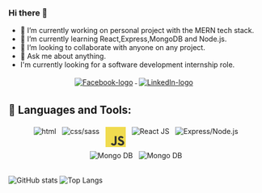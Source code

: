 ### Hi there 👋 

- 🔭 I’m currently working on personal project with the MERN tech stack.
- 🌱 I’m currently learning React,Express,MongoDB and Node.js.
- 👯 I’m looking to collaborate with anyone on any project.
- 💬 Ask me about anything.
-  I'm currently looking for a software development internship role.

<p align="center">
 <a href="https://www.facebook.com/djunov" target="_blank" rel="noopener noreferrer"> <img src="https://iconape.com/wp-content/files/yd/117914/svg/Facebook_f_logo__2019_.svg" alt="Facebook-logo" height="40" style="vertical-align:top; margin:4px"> </a>
 <a href="https://www.linkedin.com/in/petar-dzhunov-9515b6210/" target="_blank" rel="noopener noreferrer"> <img src="https://upload.wikimedia.org/wikipedia/commons/thumb/e/e9/Linkedin_icon.svg/1024px-Linkedin_icon.svg.png" alt="LinkedIn-logo" height="40" style="vertical-align:top; margin:4px"></a>
 <a href="mailto:petar.djunov@abv.bg> <img src="https://cdn.jsdelivr.net/npm/simple-icons@v3/icons/gmail.svg" alt="email" height="40" style="vertical-align:top; margin:4px"></a>
</p>


## 🧰 Languages and Tools:
<p align="center">
<img src="https://upload.wikimedia.org/wikipedia/commons/thumb/6/61/HTML5_logo_and_wordmark.svg/2048px-HTML5_logo_and_wordmark.svg.png" alt="html" height="40" style="vertical-align:top; margin:4px">
<img src="https://boffincoders.com/wp-content/uploads/2021/05/convert-css-to-sass-or-scss-expeditiously.jpg" alt="css/sass" height="40" style="vertical-align:top; margin:4px">
<img src="https://raw.githubusercontent.com/github/explore/80688e429a7d4ef2fca1e82350fe8e3517d3494d/topics/javascript/javascript.png" alt="Javascript" height="40" style="vertical-align:top; margin:4px">
<img src="https://upload.wikimedia.org/wikipedia/commons/thumb/a/a7/React-icon.svg/1280px-React-icon.svg.png" alt="React JS" height="40" style="vertical-align:top; margin:4px">
<img src="https://miro.medium.com/max/1051/1*q9myzo5Au8OfsaSrCodNmw.png" alt="Express/Node.js" height="40" style="vertical-align:top; margin:4px">
<img src="https://www.pngkit.com/png/detail/225-2254691_9kib-354x415-unnamed-mongodb-logo-svg.png" alt="Mongo DB" height="40" style="vertical-align:top; margin:4px">
<img src="https://4.bp.blogspot.com/-rtNRVM3aIvI/XJX_U07Z-II/AAAAAAAAJXY/YpdOo490FTgdKOxM4qDG-2-EzcNFAWkKACK4BGAYYCw/s1600/logo%2Bfirebase%2Bicon.png" alt="Mongo DB" height="40" style="vertical-align:top; margin:4px">
</p>
<div style="display:flex; justifyContent:spaceBetween">

![GitHub stats](https://github-readme-stats.vercel.app/api?username=PetyrDzhunov&show_icons=true&theme=aura)
![Top Langs](https://github-readme-stats.vercel.app/api/top-langs/?username=PetyrDzhunov&theme=aura)               
                                                      </div>
